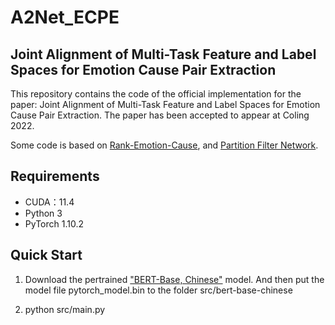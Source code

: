 # A2Net_ECPE

## Joint Alignment of Multi-Task Feature and Label Spaces for Emotion Cause Pair Extraction
This repository contains the code of the official implementation for the paper: Joint Alignment of Multi-Task Feature and Label Spaces for Emotion Cause Pair Extraction. The paper has been accepted to appear at Coling 2022.

Some code is based on [Rank-Emotion-Cause](https://github.com/Determined22/Rank-Emotion-Cause), and [Partition Filter Network](https://github.com/Coopercoppers/PFN).

## Requirements
* CUDA：11.4
* Python 3
* PyTorch 1.10.2

## Quick Start
1. Download the pertrained ["BERT-Base, Chinese"](https://s3.amazonaws.com/models.huggingface.co/bert/bert-base-chinese.tar.gz) model. And then put the model file pytorch_model.bin to the folder src/bert-base-chinese

2. python src/main.py
